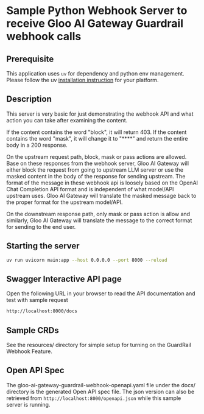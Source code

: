 # Sample Python Webhook Server to receive Gloo AI Gateway Guardrail webhook calls

## Prerequisite

This application uses `uv` for dependency and python env management. Please follow the uv [installation instruction](https://docs.astral.sh/uv/getting-started/installation/) for your platform.

## Description

This server is very basic for just demonstrating the webhook API and what action you can take after examining the content.

If the content contains the word "block", it will return 403. If the content contains the word "mask", it will change it to "****" and return the entire body in a 200 response.

On the upstream request path, block, mask or pass actions are allowed. Base on these responses from the webhook server, Gloo AI Gateway will either block the request from going to upstream LLM server or use the masked content in the body of the response for sending upstream. The format of the message in these webhook api is loosely based on the OpenAI Chat Completion API format and is independent of what model/API upstream uses. Gloo AI Gateway will translate the masked message back to the proper format for the upstream model/API.  

On the downstream response path, only mask or pass action is allow and similarly, Gloo AI Gateway will translate the message to the correct format for sending to the end user.

## Starting the server

```bash
uv run uvicorn main:app --host 0.0.0.0 --port 8000 --reload
```

## Swagger Interactive API page

Open the following URL in your browser to read the API documentation and test with sample request

```bash
http://localhost:8000/docs
```

## Sample CRDs

See the resources/ directory for simple setup for turning on the GuardRail Webhook Feature.

## Open API Spec

The gloo-ai-gateway-guardrail-webhook-openapi.yaml file under the docs/ directory is the generated Open API spec file. The json version can also be retrieved from `http://localhost:8000/openapi.json` while this sample server is running.
